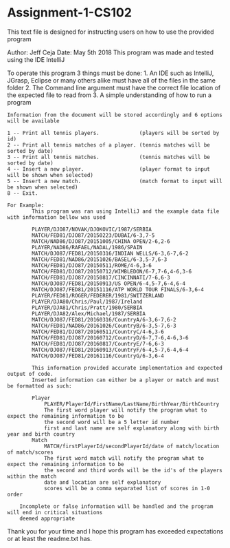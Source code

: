 # Assignment-1-CS102

This text file is designed for instructing users on how to use the provided program

Author: Jeff Ceja
Date: May 5th 2018
This program was made and tested using the IDE IntelliJ

To operate this program 3 things must be done:
    1. An IDE such as IntelliJ, JGrasp, Eclipse or many others alike must have all of the files in the same folder
    2. The Command line argument must have the correct file location of the expected file to read from
    3. A simple understanding of how to run a program

    Information from the document will be stored accordingly and 6 options will be available

    1 -- Print all tennis players.             (players will be sorted by id)
    2 -- Print all tennis matches of a player. (tennis matches will be sorted by date)
    3 -- Print all tennis matches.             (tennis matches will be sorted by date)
    4 -- Insert a new player.                  (player format to input will be shown when selected)
    5 -- Insert a new match.                   (match format to input will be shown when selected)
    8 -- Exit.

    For Example:
            This program was ran using IntelliJ and the example data file with information bellow was used

            PLAYER/DJO87/NOVAK/DJOKOVIC/1987/SERBIA
            MATCH/FED81/DJO87/20150223/DUBAI/6-3,7-5
            MATCH/NAD86/DJO87/20151005/CHINA OPEN/2-6,2-6
            PLAYER/NAD86/RAFAEL/NADAL/1986/SPAIN
            MATCH/DJO87/FED81/20150316/INDIAN WELLS/6-3,6-7,6-2
            MATCH/FED81/NAD86/20151026/BASEL/6-3,5-7,6-3
            MATCH/FED81/DJO87/20150511/ROME/4-6,3-6
            MATCH/FED81/DJO87/20150712/WIMBLEDON/6-7,7-6,4-6,3-6
            MATCH/FED81/DJO87/20150817/CINCINNATI/7-6,6-3
            MATCH/DJO87/FED81/20150913/US OPEN/6-4,5-7,6-4,6-4
            MATCH/DJO87/FED81/20151116/ATP WORLD TOUR FINALS/6-3,6-4
            PLAYER/FED81/ROGER/FEDERER/1981/SWITZERLAND
            PLAYER/DJA80/Chris/Paul/1987/Ireland
            PLAYER/DJA81/Chris/Pratt/1980/SERBIA
            PLAYER/DJA82/Alex/Michael/1987/SERBIA
            MATCH/DJO87/FED81/20160316/CountryA/6-3,6-7,6-2
            MATCH/FED81/NAD86/20161026/CountryB/6-3,5-7,6-3
            MATCH/FED81/DJO87/20160511/CountryC/4-6,3-6
            MATCH/FED81/DJO87/20160712/CountryD/6-7,7-6,4-6,3-6
            MATCH/FED81/DJO87/20160817/CountryE/7-6,6-3
            MATCH/DJO87/FED81/20160913/CountryF/6-4,5-7,6-4,6-4
            MATCH/DJO87/FED81/20161116/CountryG/6-3,6-4

            This information provided accurate implementation and expected output of code.
            Inserted information can either be a player or match and must be formatted as such:

            Player
                PLAYER/PlayerId/FirstName/LastName/BirthYear/BirthCountry
                The first word player will notify the program what to expect the remaining information to be
                the second word will be a 5 letter id number
                first and last name are self explanatory along with birth year and birth country
            Match
                MATCH/firstPlayerId/secondPlayerId/date of match/location of match/scores
                The first word match will notify the program what to expect the remaining information to be
                the second and third words will be the id's of the players within the match
                date and location are self explanatory
                scores will be a comma separated list of scores in 1-0 order

        Incomplete or false information will be handled and the program will end in critical situations
        deemed appropriate

Thank you for your time and I hope this program has exceeded expectations or at least the readme.txt has.
